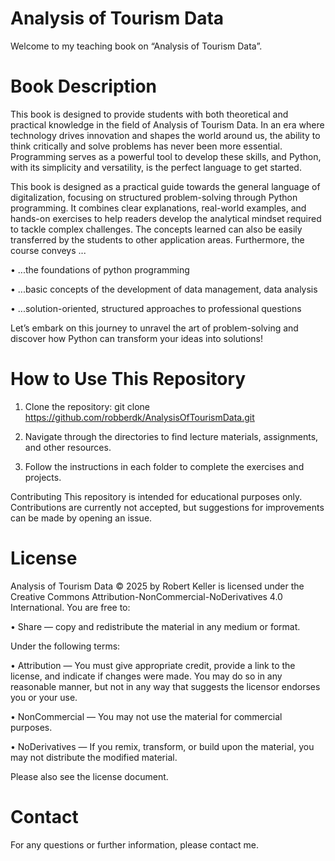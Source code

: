 # Analysis of Tourism Data
Welcome to my teaching book on “Analysis of Tourism Data”.

# Book Description
This book is designed to provide students with both theoretical and practical knowledge in the field of Analysis of Tourism Data.
In an era where technology drives innovation and shapes the world around us, the ability to think critically and solve problems has never been more essential. Programming serves as a powerful tool to develop these skills, and Python, with its simplicity and versatility, is the perfect language to get started.

This book is designed as a practical guide towards the general language of digitalization, focusing on structured problem-solving through Python programming. It combines clear explanations, real-world examples, and hands-on exercises to help readers develop the analytical mindset required to tackle complex challenges.
The concepts learned can also be easily transferred by the students to other application areas. Furthermore, the course conveys ...

•	...the foundations of python programming

•	...basic concepts of the development of data management, data analysis

•	...solution-oriented, structured approaches to professional questions

Let’s embark on this journey to unravel the art of problem-solving and discover how Python can transform your ideas into solutions!

# How to Use This Repository
1.	Clone the repository:  git clone https://github.com/robberdk/AnalysisOfTourismData.git

3.	Navigate through the directories to find lecture materials, assignments, and other resources.

5.	Follow the instructions in each folder to complete the exercises and projects.

Contributing
This repository is intended for educational purposes only. Contributions are currently not accepted, but suggestions for improvements can be made by opening an issue.

# License
Analysis of Tourism Data © 2025 by Robert Keller is licensed under the Creative Commons Attribution-NonCommercial-NoDerivatives 4.0 International.
You are free to:

•	Share — copy and redistribute the material in any medium or format.

Under the following terms:

•	Attribution — You must give appropriate credit, provide a link to the license, and indicate if changes were made. You may do so in any reasonable manner, but not in any way that suggests the licensor endorses you or your use.

•	NonCommercial — You may not use the material for commercial purposes.

•	NoDerivatives — If you remix, transform, or build upon the material, you may not distribute the modified material.

Please also see the license document.

# Contact
For any questions or further information, please contact me.
